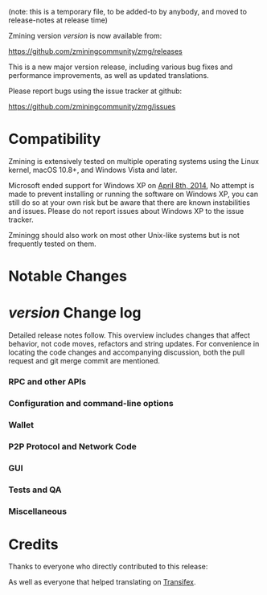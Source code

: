 (note: this is a temporary file, to be added-to by anybody, and moved to release-notes at release time)

Zmining version *version* is now available from:

  <https://github.com/zminingcommunity/zmg/releases>

This is a new major version release, including various bug fixes and
performance improvements, as well as updated translations.

Please report bugs using the issue tracker at github:

  <https://github.com/zminingcommunity/zmg/issues>

Compatibility
==============

Zmining is extensively tested on multiple operating systems using
the Linux kernel, macOS 10.8+, and Windows Vista and later.

Microsoft ended support for Windows XP on [April 8th, 2014](https://www.microsoft.com/en-us/WindowsForBusiness/end-of-xp-support),
No attempt is made to prevent installing or running the software on Windows XP, you
can still do so at your own risk but be aware that there are known instabilities and issues.
Please do not report issues about Windows XP to the issue tracker.

Zminingg should also work on most other Unix-like systems but is not
frequently tested on them.

Notable Changes
===============



*version* Change log
=================

Detailed release notes follow. This overview includes changes that affect
behavior, not code moves, refactors and string updates. For convenience in locating
the code changes and accompanying discussion, both the pull request and
git merge commit are mentioned.

### RPC and other APIs


### Configuration and command-line options


### Wallet


### P2P Protocol and Network Code


### GUI


### Tests and QA


### Miscellaneous


Credits
=======

Thanks to everyone who directly contributed to this release:

As well as everyone that helped translating on [Transifex](https://www.transifex.com/projects/p/zmgcoin-translations/).
